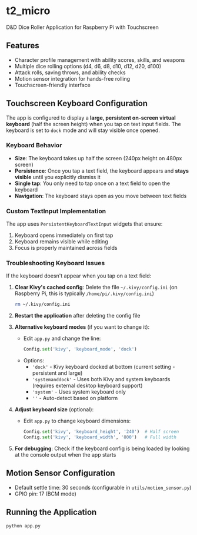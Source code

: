 # t2_micro

D&D Dice Roller Application for Raspberry Pi with Touchscreen

## Features
- Character profile management with ability scores, skills, and weapons
- Multiple dice rolling options (d4, d6, d8, d10, d12, d20, d100)
- Attack rolls, saving throws, and ability checks
- Motion sensor integration for hands-free rolling
- Touchscreen-friendly interface

## Touchscreen Keyboard Configuration

The app is configured to display a **large, persistent on-screen virtual keyboard** (half the screen height) when you tap on text input fields. The keyboard is set to `dock` mode and will stay visible once opened.

### Keyboard Behavior

- **Size**: The keyboard takes up half the screen (240px height on 480px screen)
- **Persistence**: Once you tap a text field, the keyboard appears and **stays visible** until you explicitly dismiss it
- **Single tap**: You only need to tap once on a text field to open the keyboard
- **Navigation**: The keyboard stays open as you move between text fields

### Custom TextInput Implementation

The app uses `PersistentKeyboardTextInput` widgets that ensure:
1. Keyboard opens immediately on first tap
2. Keyboard remains visible while editing
3. Focus is properly maintained across fields

### Troubleshooting Keyboard Issues

If the keyboard doesn't appear when you tap on a text field:

1. **Clear Kivy's cached config**: Delete the file `~/.kivy/config.ini` (on Raspberry Pi, this is typically `/home/pi/.kivy/config.ini`)
   ```bash
   rm ~/.kivy/config.ini
   ```

2. **Restart the application** after deleting the config file

3. **Alternative keyboard modes** (if you want to change it):
   - Edit `app.py` and change the line:
     ```python
     Config.set('kivy', 'keyboard_mode', 'dock')
     ```
   - Options:
     - `'dock'` - Kivy keyboard docked at bottom (current setting - persistent and large)
     - `'systemanddock'` - Uses both Kivy and system keyboards (requires external desktop keyboard support)
     - `'system'` - Uses system keyboard only
     - `''` - Auto-detect based on platform

4. **Adjust keyboard size** (optional):
   - Edit `app.py` to change keyboard dimensions:
     ```python
     Config.set('kivy', 'keyboard_height', '240')  # Half screen
     Config.set('kivy', 'keyboard_width', '800')   # Full width
     ```

4. **For debugging**: Check if the keyboard config is being loaded by looking at the console output when the app starts

## Motion Sensor Configuration

- Default settle time: 30 seconds (configurable in `utils/motion_sensor.py`)
- GPIO pin: 17 (BCM mode)

## Running the Application

```bash
python app.py
```